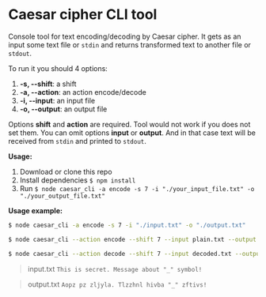 # Caesar cipher CLI tool

Console tool for text encoding/decoding by Caesar cipher.
It gets as an input some text file or ```stdin``` and returns transformed text to another file or ```stdout```.

To run it you should 4 options:
1.  **-s, --shift**: a shift
2.  **-a, --action**: an action encode/decode
3.  **-i, --input**: an input file
4.  **-o, --output**: an output file


Options **shift** and **action** are required. Tool would not work if you does not set them.
You can omit options **input** or **output**. And in that case text will be received from ```stdin``` and printed to ```stdout```.

**Usage:**
1. Download or clone this repo
2. Install dependencies ```$ npm install```
3. Run ```$ node caesar_cli -a encode -s 7 -i "./your_input_file.txt" -o "./your_output_file.txt"```


**Usage example:**

```bash
$ node caesar_cli -a encode -s 7 -i "./input.txt" -o "./output.txt"
```

```bash
$ node caesar_cli --action encode --shift 7 --input plain.txt --output encoded.txt
```

```bash
$ node caesar_cli --action decode --shift 7 --input decoded.txt --output plain.txt
```

> input.txt
> `This is secret. Message about "_" symbol!`

> output.txt
> `Aopz pz zljyla. Tlzzhnl hivba "_" zftivs!`
